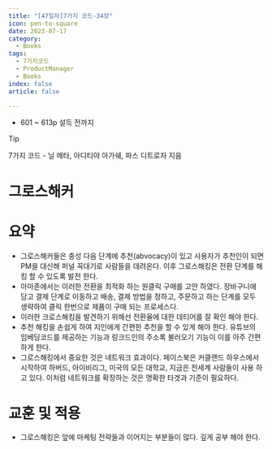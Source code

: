 ```yaml
---
title: "[47일차]7가지 코드-34장"
icon: pen-to-square
date: 2023-07-17
category:
  - Books
tags:
  - 7가지코드
  - ProductManager
  - Books
index: false
article: false

---
```


- 601 ~ 613p 설득 전까지

<!-- more -->

>[!tip]
>7가지 코드 - 닐 메타, 아디티야 아가쉐, 파스 디트로자 지음


# 그로스해커

# 요약

- 그로스해커들은 충성 다음 단계에 추천(abvocacy)이 있고 사용자가 추천인이 되면 PM을 대신해 퍼널 꼭대기로 사람들을 데려온다. 이후 그로스해킹은 전환 단계를 해킹 할 수 있도록 발전 한다.
- 아마존에서는 이러한 전환을 최적화 하는 원클릭 구매를 고안 하였다. 장바구니에 담고 결제 단계로 이동하고 배송, 결제 방법을 정하고, 주문하고 하는 단계를 모두 생략하여 클릭 한번으로 제품이 구매 되는 프로세스다.
- 이러한 크로스해킹을 발견하기 위해선 전환율에 대한 데티어를 잘 확인 해야 한다.
- 추천 해킹을 손쉽게 하여 지인에게 간편한 추천을 할 수 있게 해야 한다. 
유튜브의 임베딩코드를 제공하는 기능과 링크드인의 주소록 불러오기 기능이 이를 아주 간편하게 한다.
- 그로스해킹에서 중요한 것은 네트워크 효과이다. 페이스북은 커클랜드 하우스에서 시작하여 하버드, 아이비리그, 미국의 모든 대학교, 지금은 전세계 사람들이 사용 하고 있다. 이처럼 네트워크를 확장하는 것은 명확한 타겟과 기준이 필요하다.

# 교훈 및 적용

- 그로스해킹은 앞에 마케팅 전략들과 이어지는 부분들이 많다. 깊게 공부 해야 한다.